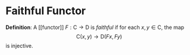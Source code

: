 # Faithful Functor
**Definition**: A [[functor]] $F: \mathsf{C} \to \mathsf{D}$ is *faithful* if for each $x, y \in \mathsf{C}$, the map
$$ \mathsf{C}(x, y) \to \mathsf{D}(Fx, Fy) $$
is injective.
